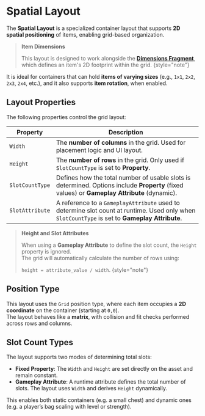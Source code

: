 # Spatial Layout
<primary-label ref="inventory"/>
<secondary-label ref="experimental"/>

The **Spatial Layout** is a specialized container layout that supports **2D spatial positioning** of items, enabling 
grid-based organization.

> **Item Dimensions**
>
> This layout is designed to work alongside the [**Dimensions Fragment**](inv_fragment_dimensions.md), which defines an 
> item's 2D footprint within the grid.
{style="note"}

It is ideal for containers that can hold **items of varying sizes** (e.g., `1x1`, `2x2`, `2x3`, `2x4`, etc.), and it 
also supports **item rotation**, when enabled.

## Layout Properties

The following properties control the grid layout:

| Property        | Description                                                                                                                                    |
|-----------------|------------------------------------------------------------------------------------------------------------------------------------------------|
| `Width`         | The **number of columns** in the grid. Used for placement logic and UI layout.                                                                 |
| `Height`        | The **number of rows** in the grid. Only used if `SlotCountType` is set to **Property**.                                                       |
| `SlotCountType` | Defines how the total number of usable slots is determined. Options include **Property** (fixed values) or **Gameplay Attribute** (dynamic).   |
| `SlotAttribute` | A reference to a `GameplayAttribute` used to determine slot count at runtime. Used only when `SlotCountType` is set to **Gameplay Attribute**. |

> **Height and Slot Attributes**
>
> When using a **Gameplay Attribute** to define the slot count, the `Height` property is ignored.  
> The grid will automatically calculate the number of rows using:  
> 
> `height = attribute_value / width`.
{style="note"}

## Position Type

This layout uses the `Grid` position type, where each item occupies a **2D coordinate** on the container (starting at `0,0`).  
The layout behaves like a **matrix**, with collision and fit checks performed across rows and columns.

## Slot Count Types

The layout supports two modes of determining total slots:

- **Fixed Property**: The `Width` and `Height` are set directly on the asset and remain constant.
- **Gameplay Attribute**: A runtime attribute defines the total number of slots. The layout uses `Width` and derives `Height` dynamically.

This enables both static containers (e.g. a small chest) and dynamic ones (e.g. a player’s bag scaling with level or strength).
